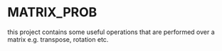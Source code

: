 # MATRIX_PROB
this project contains some useful operations that are performed over a matrix e.g. transpose, rotation etc.
